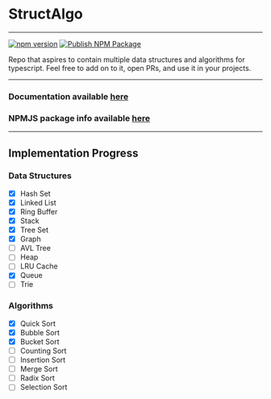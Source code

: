 # StructAlgo


---
[![npm version](https://badge.fury.io/js/structalgo.svg)](https://badge.fury.io/js/structalgo)
[![Publish NPM Package](https://github.com/jrui/StructAlgo/actions/workflows/deploy_npm_package.yml/badge.svg?branch=master&event=push)](https://github.com/jrui/StructAlgo/actions/workflows/deploy_npm_package.yml)

Repo that aspires to contain multiple data structures and algorithms for typescript.
Feel free to add on to it, open PRs, and use it in your projects.


---
### Documentation __available [__here__](https://jrui.github.io/StructAlgo/)__

### NPMJS package info __available [__here__](https://www.npmjs.com/package/structalgo)__

---
## Implementation Progress
### Data Structures
  - [x] Hash Set
  - [x] Linked List
  - [x] Ring Buffer
  - [x] Stack
  - [x] Tree Set
  - [x] Graph
  - [ ] AVL Tree
  - [ ] Heap
  - [ ] LRU Cache
  - [x] Queue
  - [ ] Trie
### Algorithms
  - [x] Quick Sort
  - [x] Bubble Sort
  - [x] Bucket Sort
  - [ ] Counting Sort
  - [ ] Insertion Sort
  - [ ] Merge Sort
  - [ ] Radix Sort
  - [ ] Selection Sort
